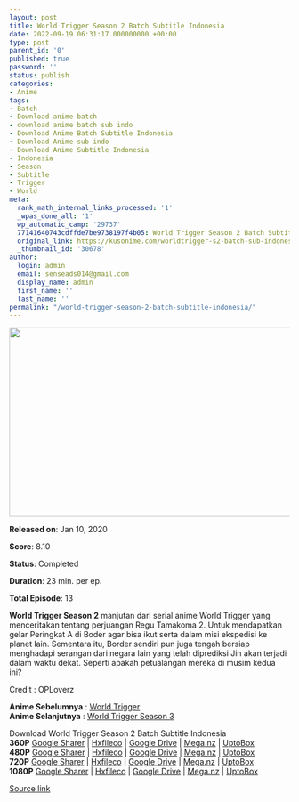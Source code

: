 ```yaml
---
layout: post
title: World Trigger Season 2 Batch Subtitle Indonesia
date: 2022-09-19 06:31:17.000000000 +00:00
type: post
parent_id: '0'
published: true
password: ''
status: publish
categories:
- Anime
tags:
- Batch
- Download anime batch
- download anime batch sub indo
- Download Anime Batch Subtitle Indonesia
- Download Anime sub indo
- Download Anime Subtitle Indonesia
- Indonesia
- Season
- Subtitle
- Trigger
- World
meta:
  rank_math_internal_links_processed: '1'
  _wpas_done_all: '1'
  wp_automatic_camp: '29737'
  77141640743cdffde7be9738197f4b05: World Trigger Season 2 Batch Subtitle Indonesia
  original_link: https://kusonime.com/worldtrigger-s2-batch-sub-indonesia-2/
  _thumbnail_id: '30678'
author:
  login: admin
  email: senseads014@gmail.com
  display_name: admin
  first_name: ''
  last_name: ''
permalink: "/world-trigger-season-2-batch-subtitle-indonesia/"
---
```

<p><img width="556" height="340" src="{{ site.baseurl }}/assets/2022/09/World-Trigger-2nd-Season-556x340.jpg" class="attachment-thumb-large size-thumb-large wp-post-image" alt="" loading="lazy" title="World Trigger Season 2 Batch Subtitle Indonesia" srcset="https://kusonime.com/wp-content/uploads/2021/02/World-Trigger-2nd-Season-556x340.jpg 556w, https://kusonime.com/wp-content/uploads/2021/02/World-Trigger-2nd-Season-300x183.jpg 300w, https://kusonime.com/wp-content/uploads/2021/02/World-Trigger-2nd-Season-768x469.jpg 768w, https://kusonime.com/wp-content/uploads/2021/02/World-Trigger-2nd-Season-520x318.jpg 520w, https://kusonime.com/wp-content/uploads/2021/02/World-Trigger-2nd-Season.jpg 1000w" sizes="(max-width: 556px) 100vw, 556px" />
<p><b>Released on</b>: Jan 10, 2020</p>
<p>
<p><b>Score</b>: 8.10</p>
<p>
<p><b>Status</b>: Completed</p>
<p>
<p><b>Duration</b>: 23 min. per ep.</p>
<p>
<p><b>Total Episode</b>: 13</p>
<p>
<p><strong>World Trigger Season 2</strong> manjutan dari serial anime World Trigger yang menceritakan tentang perjuangan Regu Tamakoma 2. Untuk mendapatkan gelar Peringkat A di Boder agar bisa ikut serta dalam misi ekspedisi ke planet lain. Sementara itu, Border sendiri pun juga tengah bersiap menghadapi serangan dari negara lain yang telah diprediksi Jin akan terjadi dalam waktu dekat. Seperti apakah petualangan mereka di musim kedua ini?</p>
<p>
<p>Credit : OPLoverz</p>
<p>
<p><strong>Anime Sebelumnya</strong> : <a href="https://kusonime.com/worldtrigger-s1-batch-sub-indonesia-2/" target="_blank" rel="noopener">World Trigger</a><br /> <strong>Anime Selanjutnya</strong> : <a href="https://kusonime.com/worldtrigger-s3-batch-sub-indonesia-2/" target="_blank" rel="noopener">World Trigger Season 3</a></p>
<p>
<div class="smokeddl">
<div class="smokettl">Download World Trigger Season 2 Batch Subtitle Indonesia</div>
<div class="smokeurl"><strong>360P</strong> <a href="https://acefile.co/f/41742151/kusonime-wts2-360p-rar" target="_blank" rel="noopener noreferrer">Google Sharer</a> | <a href="https://hxfile.co/6j5g0aivgub2" target="_blank" rel="noopener">Hxfileco</a> | <a href="https://drive.google.com/uc?export=download&amp;id=1b7TScNp7EeZ9rGaYKyJQz04gDSbBDujL" target="_blank" rel="noopener">Google Drive</a> | <a href="https://mega.nz/file/rlBDhCDB#wJG0RWHUmiqx1yescz32qFW-fDBx_eT5vevFk9AJ7t4" target="_blank" rel="noopener noreferrer">Mega.nz</a> | <a href="https://uptobox.com/erzme32glyfn" target="_blank" rel="noopener">UptoBox</a></div>
<div class="smokeurl"><strong>480P</strong> <a href="https://acefile.co/f/41742152/kusonime-wts2-480p-rar" target="_blank" rel="noopener noreferrer">Google Sharer</a> | <a href="https://hxfile.co/k2i34eqb0xdb" target="_blank" rel="noopener">Hxfileco</a> | <a href="https://drive.google.com/uc?export=download&amp;id=1gws5JTtLKKJfM6zLLpDmvx_Foh46fnaU" target="_blank" rel="noopener">Google Drive</a> | <a href="https://mega.nz/file/24Q3XSjS#BCD3EWv-wGw4mDBKHG5QeVqtVEb8a35KL9vR548-rmQ" target="_blank" rel="noopener noreferrer">Mega.nz</a> | <a href="https://uptobox.com/v5rkgxitsdf4" target="_blank" rel="noopener">UptoBox</a></div>
<div class="smokeurl"><strong>720P</strong> <a href="https://acefile.co/f/41742154/kusonime-wts2-720p-rar" target="_blank" rel="noopener noreferrer">Google Sharer</a> | <a href="https://hxfile.co/mz0qfeocxomx" target="_blank" rel="noopener">Hxfileco</a> | <a href="https://drive.google.com/uc?export=download&amp;id=1ld3b_xB9Cd9ggWIHnhZHOH7LFpNnr3J-" target="_blank" rel="noopener">Google Drive</a> | <a href="https://mega.nz/file/2kQXUIqI#m9xP926g2wZrqqo7Pl0m9i0yxrUttyOk97oLVGkXk8U" target="_blank" rel="noopener noreferrer">Mega.nz</a> | <a href="https://uptobox.com/gwlza44nyfy1" target="_blank" rel="noopener">UptoBox</a></div>
<div class="smokeurl"><strong>1080P</strong> <a href="https://acefile.co/f/41742155/kusonime-wts2-1080p-rar" target="_blank" rel="noopener noreferrer">Google Sharer</a> | <a href="https://hxfile.co/6z1n8296ffgt" target="_blank" rel="noopener">Hxfileco</a> | <a href="https://drive.google.com/uc?export=download&amp;id=14AnvuCKoEXa8TgzTBfhG3L8ka3wkFk7F" target="_blank" rel="noopener">Google Drive</a> | <a href="https://mega.nz/file/C4I3xK6a#a2JX6mmITWwUS5bZkjleek1xA5iAIMGe411nPAADFMs" target="_blank" rel="noopener noreferrer">Mega.nz</a> | <a href="https://uptobox.com/32opxwj73nw0" target="_blank" rel="noopener">UptoBox</a></div>
</div>
<p><a href="https://kusonime.com/worldtrigger-s2-batch-sub-indonesia-2/">Source link </a></p>
